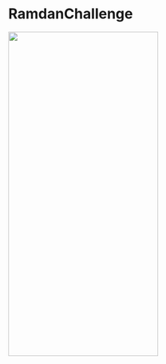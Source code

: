 # RamdanChallenge



<img src="https://user-images.githubusercontent.com/109394234/226765000-43d5b6aa-38d6-4d9c-8a84-ea1ca4a3e39f.mp4" width="300" height="650">





